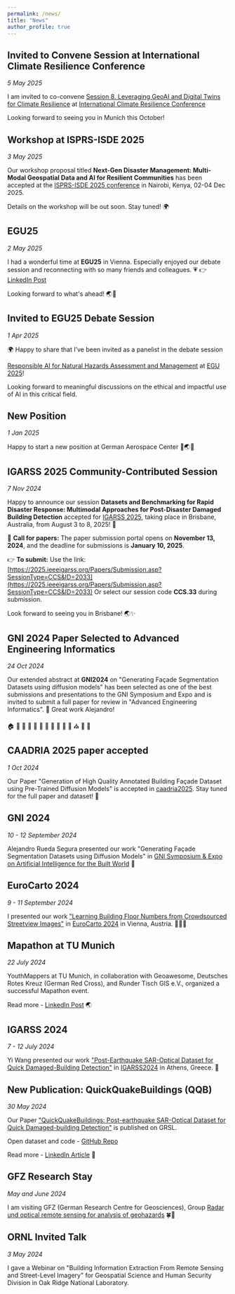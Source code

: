 ```yaml
---
permalink: /news/
title: "News"
author_profile: true
---
```


## Invited to Convene Session at International Climate Resilience Conference 
*5 May 2025* 

I am invited to co-convene [Session 8. Leveraging GeoAI and Digital Twins for Climate Resilience](https://www.geo.lmu.de/geographie/de/forschung/mensch-umwelt-beziehungen/climate-resilience-conference-2025/sessions-and-keynotes/) at [International Climate Resilience Conference](https://www.geo.lmu.de/geographie/de/forschung/mensch-umwelt-beziehungen/climate-resilience-conference-2025/)

Looking forward to seeing you in Munich this October! 

## Workshop at ISPRS-ISDE 2025  
*3 May 2025* 

Our workshop proposal titled **Next-Gen Disaster Management: Multi-Modal Geospatial Data and AI for Resilient Communities** has been accepted at the [ISPRS-ISDE 2025 conference](https://sot.kcau.ac.ke/ISPRS-2025-conference/) in Nairobi, Kenya, 02-04 Dec 2025. 

Details on the workshop will be out soon. Stay tuned! 🌍 

## EGU25 
*2 May 2025* 

I had a wonderful time at **EGU25** in Vienna. Especially enjoyed our debate session and reconnecting with so many friends and colleagues. 💗 👉 [LinkedIn Post](https://www.linkedin.com/posts/sun-yao_egu-egu25-heidikreibich-activity-7324190501266452493-4kxh?utm_source=share&utm_medium=member_desktop&rcm=ACoAACFG9uQBz5cxVoE5pygVIm8Sr9C1oMcdO5Y) 

Looking forward to what's ahead! 🌏🚀

## Invited to EGU25 Debate Session 

*1 Apr 2025* 

🌍 Happy to share that I’ve been invited as a panelist in the debate session

[Responsible AI for Natural Hazards Assessment and Management](https://meetingorganizer.copernicus.org/EGU25/session/54684#Orals) at [EGU 2025](https://www.egu25.eu/)! 

Looking forward to meaningful discussions on the ethical and impactful use of AI in this critical field. 


## New Position 

*1 Jan 2025* 

Happy to start a new position at German Aerospace Center 🔭🌏🚀

## IGARSS 2025 Community-Contributed Session 

*7 Nov 2024* 

Happy to announce our session **Datasets and Benchmarking for Rapid Disaster Response: Multimodal Approaches for Post-Disaster Damaged Building Detection** accepted for [IGARSS 2025](https://2025.ieeeigarss.org/), taking place in Brisbane, Australia, from August 3 to 8, 2025! 🎉

📢 **Call for papers:**  The paper submission portal opens on **November 13, 2024**, and the deadline for submissions is **January 10, 2025**.

👉 **To submit:** Use the link: [https://2025.ieeeigarss.org/Papers/Submission.asp?SessionType=CCS&ID=2033](https://2025.ieeeigarss.org/Papers/Submission.asp?SessionType=CCS&ID=2033)  Or select our session code **CCS.33** during submission.  

Look forward to seeing you in Brisbane! 🌏✨

## GNI 2024 Paper Selected to Advanced Engineering Informatics 

*24 Oct 2024* 

Our extended abstract at **GNI2024** on "Generating Façade Segmentation Datasets using diffusion models" has been selected as one of the best submissions and presentations to the GNI Symposium and Expo and is invited to submit a full paper for review in "Advanced Engineering Informatics". 🎉 Great work Alejandro!

🏠 🏡 🏫 🏢 🏣 🏥 🏦 🏪 🏩 🏨 💒 ⛪ 🏬 🏤 

## CAADRIA 2025 paper accepted 

*1 Oct 2024*

Our Paper "Generation of High Quality Annotated Building Façade Dataset using Pre-Trained Diffusion Models" is accepted in [caadria2025](https://www.caadria2025.org/). Stay tuned for the full paper and dataset! 🎉

## GNI 2024

*10 - 12 September 2024*

Alejandro Rueda Segura presented our work "Generating Façade Segmentation Datasets using Diffusion Models" in [GNI Symposium & Expo on Artificial Intelligence for the Built World](https://events.gni.tum.de/ai-symposium-2024/) 👏


## EuroCarto 2024

*9 - 11 September 2024*

I presented our work ["Learning Building Floor Numbers from Crowdsourced Streetview Images"](https://ica-abs.copernicus.org/articles/7/171/2024/ica-abs-7-171-2024.pdf) in [EuroCarto 2024](https://eurocarto2024.org/) in Vienna, Austria. 🏡🏢🌇

## Mapathon at TU Munich

*22 July 2024* 

YouthMappers at TU Munich, in collaboration with Geoawesome, Deutsches Rotes Kreuz (German Red Cross), and Runder Tisch GIS e.V., organized a successful Mapathon event.

Read more - [LinkedIn Post](https://www.linkedin.com/posts/sun-yao_mapathon-rundertischgis-mapathon-activity-7221555238619475968-hOOr/) 🌏

## IGARSS 2024

*7 - 12 July 2024*

Yi Wang presented our work ["Post-Earthquake SAR-Optical Dataset for Quick Damaged-Building Detection"](https://ieeexplore.ieee.org/abstract/document/10641601) in [IGARSS2024](https://www.2024.ieeeigarss.org/) in Athens, Greece. 👏

## New Publication: QuickQuakeBuildings (QQB) 

*30 May 2024* 

Our Paper ["QuickQuakeBuildings: Post-earthquake SAR-Optical Dataset for Quick Damaged-building Detection"](https://ieeexplore.ieee.org/document/10542156) is published on GRSL. 

Open dataset and code - [GitHub Repo](https://github.com/ya0-sun/PostEQ-SARopt-BuildingDamage)

Read more - [LinkedIn Article](https://www.linkedin.com/pulse/introducing-quickquakebuildings-new-dataset-rapid-building-yao-sun-md0jf/?trackingId=MZvK1YHxnl4raeZQ8cuqGg%3D%3D) 🚀


## GFZ Research Stay

*May and June 2024* 

I am visiting GFZ (German Research Centre for Geosciences), Group [Radar und optical remote sensing for analysis of geohazards](https://www.gfz-potsdam.de/en/section/remote-sensing-and-geoinformatics/topics/radar-and-optical-remote-sensing-for-geohazards) 🍀🌟

## ORNL Invited Talk 

*3 May 2024*

I gave a Webinar on "Building Information Extraction From Remote Sensing and Street-Level Imagery" for Geospatial Science and Human Security Division in Oak Ridge National Laboratory. 
